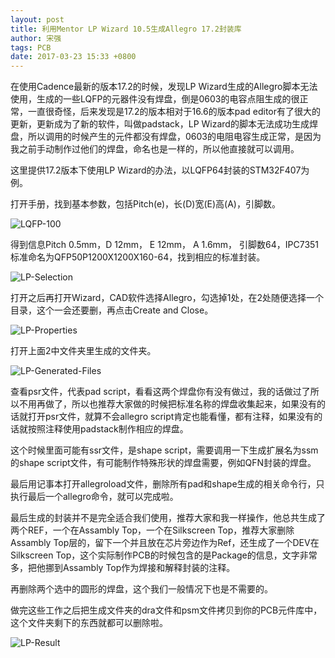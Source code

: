 ```yaml
---
layout: post
title: 利用Mentor LP Wizard 10.5生成Allegro 17.2封装库
author: 宋强
tags: PCB
date: 2017-03-23 15:33 +0800
---
```


在使用Cadence最新的版本17.2的时候，发现LP Wizard生成的Allegro脚本无法使用，生成的一些LQFP的元器件没有焊盘，倒是0603的电容点阻生成的很正常，一直很奇怪，后来发现是17.2的版本相对于16.6的版本pad editor有了很大的更新，更新成为了新的软件，叫做padstack，LP Wizard的脚本无法成功生成焊盘，所以调用的时候产生的元件都没有焊盘，0603的电阻电容生成正常，是因为我之前手动制作过他们的焊盘，命名也是一样的，所以他直接就可以调用。

这里提供17.2版本下使用LP Wizard的办法，以LQFP64封装的STM32F407为例。

打开手册，找到基本参数，包括Pitch(e)，长(D)宽(E)高(A)，引脚数。

![LQFP-100](../../../images/LP&#32;Wizard/LQFP-100.jpg)

得到信息Pitch 0.5mm，D 12mm， E 12mm， A 1.6mm， 引脚数64，IPC7351标准命名为QFP50P1200X1200X160-64，找到相应的标准封装。

![LP-Selection](../../../images/LP&#32;Wizard/LP-Sellection.jpg)

打开之后再打开Wizard，CAD软件选择Allegro，勾选掉1处，在2处随便选择一个目录，这个一会还要删，再点击Create and Close。

![LP-Properties](../../../images/LP&#32;Wizard/LP-Properties.jpg)

打开上面2中文件夹里生成的文件夹。

![LP-Generated-Files](../../../images/LP&#32;Wizard/LP-Generated-Files.jpg)

查看psr文件，代表pad script，看看这两个焊盘你有没有做过，我的话做过了所以不用再做了，所以也推荐大家做的时候把标准名称的焊盘收集起来，如果没有的话就打开psr文件，就算不会allegro script肯定也能看懂，都有注释，如果没有的话就按照注释使用padstack制作相应的焊盘。

这个时候里面可能有ssr文件，是shape script，需要调用一下生成扩展名为ssm的shape script文件，有可能制作特殊形状的焊盘需要，例如QFN封装的焊盘。

最后用记事本打开allegroload文件，删除所有pad和shape生成的相关命令行，只执行最后一个allegro命令，就可以完成啦。

最后生成的封装并不是完全适合我们使用，推荐大家和我一样操作，他总共生成了两个REF，一个在Assambly Top，一个在Silkscreen Top，推荐大家删除Assambly Top层的，留下一个并且放在芯片旁边作为Ref，还生成了一个DEV在Silkscreen Top，这个实际制作PCB的时候包含的是Package的信息，文字非常多，把他挪到Assambly Top作为焊接和解释封装的注释。

再删除两个选中的圆形的焊盘，这个我们一般情况下也是不需要的。

做完这些工作之后把生成文件夹的dra文件和psm文件拷贝到你的PCB元件库中，这个文件夹剩下的东西就都可以删除啦。

![LP-Result](../../../images/LP&#32;Wizard/LP-Result.jpg)